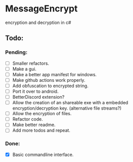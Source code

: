 # MessageEncrypt
encryption and decryption in c#

## Todo:
### Pending:

- [ ] Smaller refactors.
- [ ] Make a gui.
- [ ] Make a better app manifest for windows.
- [ ] Make github actions work properly.
- [ ] Add obfuscation to encrypted string.
- [ ] Port it over to android.
- [ ] BetterDiscord extension?
- [ ] Allow the creation of an shareable exe with a embedded encryption/decryption key. (alternative file streams?)
- [ ] Allow the encryption of files.
- [ ] Refactor code.
- [ ] Make better readme.
- [ ] Add more todos and repeat.
### Done:

- [x] Basic commandline interface.

